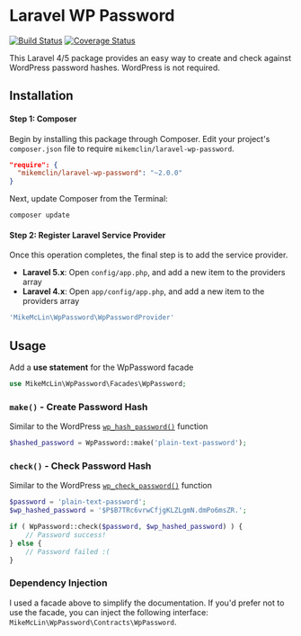 Laravel WP Password
===================

[![Build Status](https://img.shields.io/travis/mikemclin/laravel-wp-password/master.svg?style=flat-square)](https://travis-ci.org/mikemclin/laravel-wp-password)
[![Coverage Status](https://img.shields.io/coveralls/mikemclin/laravel-wp-password/master.svg?style=flat-square)](https://coveralls.io/r/mikemclin/laravel-wp-password?branch=master)

This Laravel 4/5 package provides an easy way to create and check against WordPress password hashes. WordPress is not required.


Installation
------------

#### Step 1: Composer

Begin by installing this package through Composer. Edit your project's `composer.json` file to require `mikemclin/laravel-wp-password`.

```json
"require": {
  "mikemclin/laravel-wp-password": "~2.0.0"
}
```

Next, update Composer from the Terminal:

```shell
composer update
```

#### Step 2: Register Laravel Service Provider

Once this operation completes, the final step is to add the service provider.

* **Laravel 5.x**: Open `config/app.php`, and add a new item to the providers array
* **Laravel 4.x**: Open `app/config/app.php`, and add a new item to the providers array

```php
'MikeMcLin\WpPassword\WpPasswordProvider'
```


Usage
-----

Add a **use statement** for the WpPassword facade

```php
use MikeMcLin\WpPassword\Facades\WpPassword;
```

### `make()` - Create Password Hash

Similar to the WordPress [`wp_hash_password()`](http://codex.wordpress.org/Function_Reference/wp_hash_password) function

```php
$hashed_password = WpPassword::make('plain-text-password');
```

### `check()` - Check Password Hash

Similar to the WordPress [`wp_check_password()`](http://codex.wordpress.org/Function_Reference/wp_check_password) function

```php
$password = 'plain-text-password';
$wp_hashed_password = '$P$B7TRc6vrwCfjgKLZLgmN.dmPo6msZR.';

if ( WpPassword::check($password, $wp_hashed_password) ) {
    // Password success!
} else {
    // Password failed :(
}
```

### Dependency Injection

I used a facade above to simplify the documentation.  If you'd prefer not to use the facade, you can inject the following interface: `MikeMcLin\WpPassword\Contracts\WpPassword`.